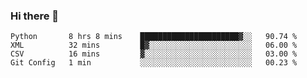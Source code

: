 ### Hi there 👋

<!--START_SECTION:waka-->
```text
Python       8 hrs 8 mins    ██████████████████████▓░░   90.74 % 
XML          32 mins         █▓░░░░░░░░░░░░░░░░░░░░░░░   06.00 % 
CSV          16 mins         ▓░░░░░░░░░░░░░░░░░░░░░░░░   03.00 % 
Git Config   1 min           ░░░░░░░░░░░░░░░░░░░░░░░░░   00.23 % 
```
<!--END_SECTION:waka-->

<!--
**arlenxuzj/arlenxuzj** is a ✨ _special_ ✨ repository because its `README.md` (this file) appears on your GitHub profile.

Here are some ideas to get you started:

- 🔭 I’m currently working on ...
- 🌱 I’m currently learning ...
- 👯 I’m looking to collaborate on ...
- 🤔 I’m looking for help with ...
- 💬 Ask me about ...
- 📫 How to reach me: ...
- 😄 Pronouns: ...
- ⚡ Fun fact: ...
-->
